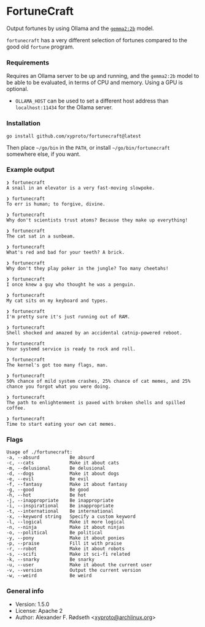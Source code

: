 # FortuneCraft

Output fortunes by using Ollama and the [`gemma2:2b`](https://ollama.com/library/gemma2) model.

`fortunecraft` has a very different selection of fortunes compared to the good old `fortune` program.

### Requirements

Requires an Ollama server to be up and running, and the `gemma2:2b` model to be able to be evaluated, in terms of CPU and memory. Using a GPU is optional.

* `OLLAMA_HOST` can be used to set a different host address than `localhost:11434` for the Ollama server.

### Installation

    go install github.com/xyproto/fortunecraft@latest

Then place `~/go/bin` in the `PATH`, or install `~/go/bin/fortunecraft` somewhere else, if you want.

### Example output

```
❯ fortunecraft
A snail in an elevator is a very fast-moving slowpoke.

❯ fortunecraft
To err is human; to forgive, divine.

❯ fortunecraft
Why don't scientists trust atoms? Because they make up everything!

❯ fortunecraft
The cat sat in a sunbeam.

❯ fortunecraft
What's red and bad for your teeth? A brick.

❯ fortunecraft
Why don't they play poker in the jungle? Too many cheetahs!

❯ fortunecraft
I once knew a guy who thought he was a penguin.

❯ fortunecraft
My cat sits on my keyboard and types.

❯ fortunecraft
I'm pretty sure it's just running out of RAM.

❯ fortunecraft
Shell shocked and amazed by an accidental catnip-powered reboot.

❯ fortunecraft
Your systemd service is ready to rock and roll.

❯ fortunecraft
The kernel's got too many flags, man.

❯ fortunecraft
50% chance of mild system crashes, 25% chance of cat memes, and 25% chance you forgot what you were doing.

❯ fortunecraft
The path to enlightenment is paved with broken shells and spilled coffee.

❯ fortunecraft
Time to start eating your own cat memes.
```

### Flags

```
Usage of ./fortunecraft:
-a, --absurd           Be absurd
-c, --cats             Make it about cats
-m, --delusional       Be delusional
-d, --dogs             Make it about dogs
-e, --evil             Be evil
-f, --fantasy          Make it about fantasy
-g, --good             Be good
-h, --hot              Be hot
-j, --inappropriate    Be inappropriate
-i, --inspirational    Be inappropriate
-t, --international    Be international
-x, --keyword string   Specify a custom keyword
-l, --logical          Make it more logical
-n, --ninja            Make it about ninjas
-o, --political        Be political
-y, --pony             Make it about ponies
-p, --praise           Fill it with praise
-r, --robot            Make it about robots
-s, --scifi            Make it sci-fi related
-k, --snarky           Be snarky
-u, --user             Make it about the current user
-v, --version          Output the current version
-w, --weird            Be weird
```

### General info

* Version: 1.5.0
* License: Apache 2
* Author: Alexander F. Rødseth &lt;xyproto@archlinux.org&gt;
